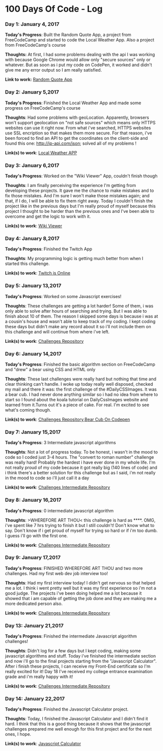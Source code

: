 # 100 Days Of Code - Log

### Day 1: January 4, 2017 


**Today's Progress**: Built the Random Quote App, a project from FreeCodeCamp and started to code the Local Weather App. Also a project from FreeCodeCamp's course

**Thoughts:** At first, I had some problems dealing with the api I was working with because Google Chrome would allow only "secure sources" only or whatever. But as soon as i put my code on CodePen, it worked and didn't give me any error output so I am really satisfied.

**Link to work:** [Random Quote App](http://codepen.io/Shiverz/full/QdwKyL/)

### Day 2: January 5,2017

**Today's Progress**: Finished the Local Weather App and made some progress on FreeCodeCamp's course

**Thoughts**: Had some problems with geoLocation. Apparently, browsers won't support geolocation on "not safe sources" which means only HTTPS websites can use it right now. From what i've searched, HTTPS websites use SSL encription so that makes them more secure. For that reason, i've been forced to find an API to get the coordinates on the client-side and found this one: http://ip-api.com/json; solved all of my problems !

**Link(s) to work**: [Local Weather APP](http://codepen.io/Shiverz/pen/ggbgyj)

### Day 3: January 6,2017

**Today's Progress**: Worked on the "Wiki Viewer" App, couldn't finish though

**Thoughts**: I am finally perceiving the experience I'm getting from developing these projects. It gave me the chance to make mistakes and to fix those mistakes. And I'm sure I won't make those mistakes again; and that, if I do, I will be able to fix them right away. Today I couldn't finish the project like in the previous days but I'm really proud of myself because this project I thought to be harder than the previous ones and I've been able to overcome and get the logic to work with it.

**Link(s) to work**: [Wiki Viewer](https://codepen.io/Shiverz/pen/VPLWav)

### Day 4: January 8,2017

**Today's Progress**: Finished the Twitch App

**Thoughts**: My programming logic is getting much better from when I started this challenge.

**Link(s) to work**: [Twitch is Online](http://codepen.io/Shiverz/pen/apvZLg)

### Day 5: January 13,2017

**Today's Progress**: Worked on some Javascript exercises!

**Thoughts**: These challenges are getting a lot harder! Some of them, i was only able to solve after hours of searching and trying. But I was able to finish about 10 of them. The reason I skipped some days is because i was at a cousin's house and wasn't able to keep track of my coding. I kept coding these days but didn't make any record about it so i'll not include them on this challenge and will continue from where i've left.

**Link(s) to work**: [Challenges Repository](https://github.com/Shiverzz/Javascript-Challenges/)

### Day 6: January 14,2017

**Today's Progress**: Finished the basic algorithm section on FreeCodeCamp and "drew" a bear using CSS and HTML only

**Thoughts**: These last challenges were really hard but nothing that time and clear thinking can't handle. 
I woke up today really well disposed, checked my mail and there it was: the first challenge of the #DailyCSSImages. It was a bear cub. I had never done anything similar so i had no idea from where to start so I found about the koala tutorial on DailyCssImages website and learned from it.Turns out it's a piece of cake. For real. I'm excited to see what's coming though.

**Link(s) to work**: [Challenges Repository](https://github.com/Shiverzz/Javascript-Challenges/),[Bear Cub On Codepen](http://codepen.io/Shiverz/pen/OWXdyQ)

### Day 7: January 15,2017

**Today's Progress**: 3 Intermediate javascript algorithms

**Thoughts**: Not a lot of progress today. To be honest, i wasn't in the mood to code so I coded just 3-4 hours. The "convert to roman number" challenge was really hard! Probably the hardest i have ever done in my whole life. I'm not really proud of my code because it got really big (140 lines of code) and i think there's a better solution for this challenge but as I said, i'm not really in the mood to code so i'll just call it a day

**Link(s) to work**: [Challenges Intermediate Repository](https://github.com/Shiverzz/Javascript-Challenges/tree/master/Intermediate)

### Day 8: January 16,2017

**Today's Progress**: 0 intermediate javascript algorithm

**Thoughts**: >WHEREFORE ART THOU< this challenge is hard as ****. OMG, i've spent like 7 hrs trying to finish it but I still couldn't! Don't know what to say. Don't know if i get proud of myself for trying so hard or if i'm too dumb. I guess i'll go with the first one.

**Link(s) to work**: [Challenges Intermediate Repository](https://github.com/Shiverzz/Javascript-Challenges/tree/master/Intermediate)

### Day 9: January 17,2017

**Today's Progress**: FINISHED WHEREFORE ART THOU and two more challenges. Had my first web dev job interview too!

**Thoughts**: Had my first interview today! I didn't get nervous so that helped me a lot. I think i went pretty well but it was my first experience so i'm not a good judge. The projects i've been doing helped me a lot because it showed that i am capable of getting the job done and they are making me a more dedicated person also.

**Link(s) to work**: [Challenges Intermediate Repository](https://github.com/Shiverzz/Javascript-Challenges/tree/master/Intermediate)

### Day 13: January 21,2017

**Today's Progress**: Finished the intermediate Javascript algorithm challenges!

**Thoughts**: Didn't log for a few days but I kept coding, making some javascript algorithms and stuff. Today i've finished the intermediate section and now i'll go to the final projects starting from the "Javascript Calculator". After i finish these projects, I can receive my Front-End certificate so I'm really excited for it! Day 18 I've received my college entrance examination grade and i'm really happy with it!

**Link(s) to work**: [Challenges Intermediate Repository](https://github.com/Shiverzz/Javascript-Challenges/tree/master/Intermediate)

### Day 14: January 22,2017

**Today's Progress**: Finished the Javascript Calculator project.

**Thoughts**: Today, I finished the Javascript Calculator and I didn't find it hard. I think that this is a good thing because it shows that the javascript challenges prepared me well enough for this first project and for the next ones, I hope.

**Link(s) to work**: [Javascript Calculator](https://shiverzz.github.io/Javascript-Calculator/)
